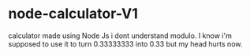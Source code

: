 # node-calculator-V1
calculator made using Node Js
i dont understand modulo. I know i'm supposed to use it to turn 0.33333333 into 0.33 but my head hurts now. 
